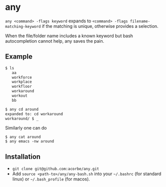 # any
`any <command> -flags keyword` expands to `<command> -flags filename-matching-keyword` if the matching is unique, otherwise provides a selection.

When the file/folder name includes a known keyword but bash autocompletion cannot help, any saves the pain.

## Example
```bash
$ ls   
   aa
   workforce
   workplace
   workfloor
   workaround
   workout
   bb

$ any cd around
expanded to: cd workaround
workaround/ $ _
```
Similarly one can do
```
$ any cat around
$ any emacs -nw around
```

## Installation
+ `git clone git@github.com:acorbe/any.git`
+ Add `source <path-to>/any/any-bash.sh` into your `~/.bashrc` (for standard linux)  or `~/.bash_profile` (for macos). 

